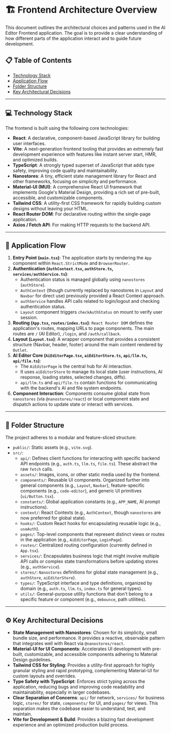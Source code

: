 # 🏗️ Frontend Architecture Overview

This document outlines the architectural choices and patterns used in the AI Editor Frontend application. The goal is to provide a clear understanding of how different parts of the application interact and to guide future development.

## 📋 Table of Contents

- [Technology Stack](#-technology-stack)
- [Application Flow](#-application-flow)
- [Folder Structure](#-folder-structure)
- [Key Architectural Decisions](#-key-architectural-decisions)

---

## 💻 Technology Stack

The frontend is built using the following core technologies:

- **React**: A declarative, component-based JavaScript library for building user interfaces.
- **Vite**: A next-generation frontend tooling that provides an extremely fast development experience with features like instant server start, HMR, and optimized builds.
- **TypeScript**: A strongly typed superset of JavaScript that adds type safety, improving code quality and maintainability.
- **Nanostores**: A tiny, efficient state management library for React and other frameworks, focusing on simplicity and performance.
- **Material-UI (MUI)**: A comprehensive React UI framework that implements Google's Material Design, providing a rich set of pre-built, accessible, and customizable components.
- **Tailwind CSS**: A utility-first CSS framework for rapidly building custom designs without leaving your HTML.
- **React Router DOM**: For declarative routing within the single-page application.
- **Axios / Fetch API**: For making HTTP requests to the backend API.

---

## 🌊 Application Flow

1.  **Entry Point (`main.tsx`)**: The application starts by rendering the `App` component within `React.StrictMode` and `BrowserRouter`.
2.  **Authentication (`AuthContext.tsx`, `authStore.ts`, `services/authService.ts`)**:
    - Authentication status is managed globally using `nanostores` (`authStore`).
    - `AuthContext` (though currently replaced by nanostores in `Layout` and `Navbar` for direct use) previously provided a React Context approach.
    - `authService` handles API calls related to login/logout and checking authentication status.
    - `Layout` component triggers `checkAuthStatus` on mount to verify user session.
3.  **Routing (`App.tsx`, `routes/index.tsx`)**: `React Router DOM` defines the application's routes, mapping URLs to page components. The main routes are `/` (AI Editor), `/login`, and `/auth/callback`.
4.  **Layout (`Layout.tsx`)**: A wrapper component that provides a consistent structure (Navbar, header, footer) around the main content rendered by `Outlet`.
5.  **AI Editor Core (`AiEditorPage.tsx`, `aiEditorStore.ts`, `api/llm.ts`, `api/file.ts`)**:
    - The `AiEditorPage` is the central hub for AI interaction.
    - It uses `aiEditorStore` to manage its local state (user instructions, AI response, loading states, selected changes, diffs).
    - `api/llm.ts` and `api/file.ts` contain functions for communicating with the backend's AI and file system endpoints.
6.  **Component Interaction**: Components consume global state from `nanostores` (via `@nanostores/react`) or local component state and dispatch actions to update state or interact with services.

---

## 📁 Folder Structure

The project adheres to a modular and feature-sliced structure:

- `public/`: Static assets (e.g., `vite.svg`).
- `src/`:
  - `api/`: Defines client functions for interacting with specific backend API endpoints (e.g., `auth.ts`, `llm.ts`, `file.ts`). These abstract the raw `fetch` calls.
  - `assets/`: Images, icons, or other static media used by the frontend.
  - `components/`: Reusable UI components. Organized further into general components (e.g., `Layout`, `Navbar`), feature-specific components (e.g., `code-editor`), and generic UI primitives (`ui/Button.tsx`).
  - `constants/`: Global application constants (e.g., `APP_NAME`, AI prompt instructions).
  - `context/`: React Contexts (e.g., `AuthContext`, though `nanostores` are now preferred for global state).
  - `hooks/`: Custom React hooks for encapsulating reusable logic (e.g., `useAuth`).
  - `pages/`: Top-level components that represent distinct views or routes in the application (e.g., `AiEditorPage`, `LoginPage`).
  - `routes/`: Centralized routing configuration (currently defined in `App.tsx`).
  - `services/`: Encapsulates business logic that might involve multiple API calls or complex state transformations before updating stores (e.g., `authService`).
  - `stores/`: `Nanostores` definitions for global state management (e.g., `authStore`, `aiEditorStore`).
  - `types/`: TypeScript interface and type definitions, organized by domain (e.g., `auth.ts`, `llm.ts`, `index.ts` for general types).
  - `utils/`: General-purpose utility functions that don't belong to a specific feature or component (e.g., `debounce`, path utilities).

---

## ⚙️ Key Architectural Decisions

- **State Management with Nanostores**: Chosen for its simplicity, small bundle size, and performance. It provides a reactive, observable pattern that integrates well with React via `@nanostores/react`.
- **Material-UI for UI Components**: Accelerates UI development with pre-built, customizable, and accessible components adhering to Material Design guidelines.
- **Tailwind CSS for Styling**: Provides a utility-first approach for highly granular styling and rapid prototyping, complementing Material-UI for custom layouts and overrides.
- **Type Safety with TypeScript**: Enforces strict typing across the application, reducing bugs and improving code readability and maintainability, especially in larger codebases.
- **Clear Separation of Concerns**: `api/` for network, `services/` for business logic, `stores/` for state, `components/` for UI, and `pages/` for views. This separation makes the codebase easier to understand, test, and maintain.
- **Vite for Development & Build**: Provides a blazing fast development experience and an optimized production build process.

